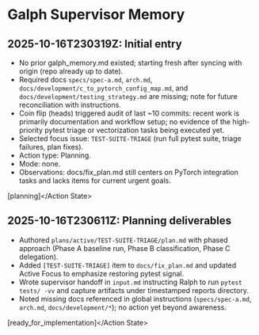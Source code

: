 # Galph Supervisor Memory

## 2025-10-16T230319Z: Initial entry
- No prior galph_memory.md existed; starting fresh after syncing with origin (repo already up to date).
- Required docs `specs/spec-a.md`, `arch.md`, `docs/development/c_to_pytorch_config_map.md`, and `docs/development/testing_strategy.md` are missing; note for future reconciliation with instructions.
- Coin flip (heads) triggered audit of last ~10 commits: recent work is primarily documentation and workflow setup; no evidence of the high-priority pytest triage or vectorization tasks being executed yet.
- Selected focus issue: `TEST-SUITE-TRIAGE` (run full pytest suite, triage failures, plan fixes).
- Action type: Planning.
- Mode: none.
- Observations: docs/fix_plan.md still centers on PyTorch integration tasks and lacks items for current urgent goals.

<Action State>[planning]</Action State>

## 2025-10-16T230611Z: Planning deliverables
- Authored `plans/active/TEST-SUITE-TRIAGE/plan.md` with phased approach (Phase A baseline run, Phase B classification, Phase C delegation).
- Added `[TEST-SUITE-TRIAGE]` item to `docs/fix_plan.md` and updated Active Focus to emphasize restoring pytest signal.
- Wrote supervisor handoff in `input.md` instructing Ralph to run `pytest tests/ -vv` and capture artifacts under timestamped reports directory.
- Noted missing docs referenced in global instructions (`specs/spec-a.md`, `arch.md`, `docs/development/*`); no action yet beyond awareness.

<Action State>[ready_for_implementation]</Action State>
